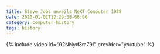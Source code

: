 ```yaml
---
title: Steve Jobs unveils NeXT Computer 1988
date: 2020-01-01T12:29:38-08:00
category: computer-history 
tags: history
---
```


{% include video id="92NNyd3m79I" provider="youtube" %}
